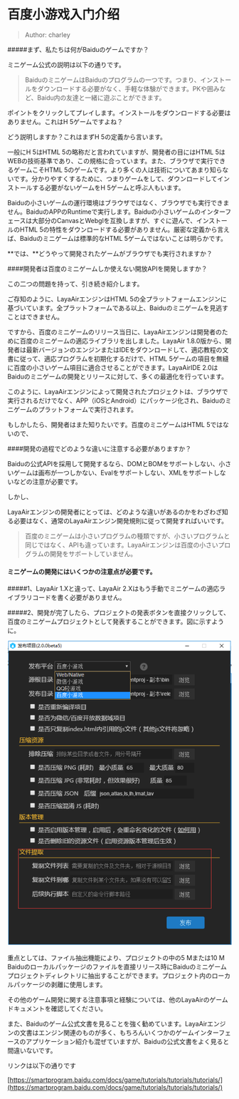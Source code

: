 # 百度小游戏入门介绍


> Author: charley

#####まず、私たちは何がBaiduのゲームですか？

ミニゲーム公式の説明は以下の通りです。

>BaiduのミニゲームはBaiduのプログラムの一つです。つまり、インストールをダウンロードする必要がなく、手軽な体験ができます。PKや囲みなど、Baidu内の友達と一緒に遊ぶことができます。

ポイントをクリックしてプレイします。インストールをダウンロードする必要はありません。これはH 5ゲームですよね？

どう説明しますか？これはまずH 5の定義から言います。

一般にH 5はHTML 5の略称だと言われていますが、開発者の目にはHTML 5はWEBの技術基準であり、この規格に合っています。また、ブラウザで実行できるゲームこそHTML 5のゲームです。より多くの人は技術についてあまり知らないです。分かりやすくするために、つまりゲームをして、ダウンロードしてインストールする必要がないゲームをH 5ゲームと呼ぶ人もいます。

Baiduの小さいゲームの運行環境はブラウザではなく、ブラウザでも実行できません。BaiduのAPPのRuntimeで実行します。Baiduの小さいゲームのインターフェースは大部分のCanvasとWebglを互換しますが、すぐに遊んで、インストールのHTML 5の特性をダウンロードする必要がありません。厳密な定義から言えば、Baiduのミニゲームは標準的なHTML 5ゲームではないことは明らかです。

**では、**どうやって開発されたゲームがブラウザでも実行されますか？

####開発者は百度のミニゲームしか使えない開放APIを開発しますか？

この二つの問題を持って、引き続き紹介します。

ご存知のように、LayaAirエンジンはHTML 5の全プラットフォームエンジンに基づいています。全プラットフォームである以上、Baiduのミニゲームを見逃すことはできません。

ですから、百度のミニゲームのリリース当日に、LayaAirエンジンは開発者のために百度のミニゲームの適応ライブラリを出しました。LayaAir 1.8.0版から、開発者は最新バージョンのエンジンまたはIDEをダウンロードして、適応教程の文書に従って、適応プログラムを初期化するだけで、HTML 5ゲームの項目を無縫に百度の小さいゲーム項目に適合させることができます。LayaAirIDE 2.0はBaiduのミニゲームの開発とリリースに対して、多くの最適化を行っています。

このように、LayaAirエンジンによって開発されたプロジェクトは、ブラウザで実行されるだけでなく、APP（iOSとAndroid）にパッケージ化され、Baiduのミニゲームのプラットフォームで実行されます。

もしかしたら、開発者はまた知りたいです。百度のミニゲームはHTML 5ではないので、

####開発の過程でどのような違いに注意する必要がありますか？

Baiduの公式APIを採用して開発するなら、DOMとBOMをサポートしない、小さいゲームは画布が一つしかない、Evalをサポートしない、XMLをサポートしないなどの注意が必要です。

しかし、

LayaAirエンジンの開発者にとっては、どのような違いがあるのかをわざわざ知る必要はなく、通常のLayaAirエンジン開発規則に従って開発すればいいです。

>百度のミニゲームは小さいプログラムの種類ですが、小さいプログラムと同じではなく、APIも違っています。LayaAirエンジンは百度の小さいプログラムの開発をサポートしていません。

#### **ミニゲームの開発にはいくつかの注意点が必要です。**

#####1、LayaAir 1.Xと違って、LayaAir 2.Xはもう手動でミニゲームの適応ライブラリコードを書く必要がありません。

#####2、開発が完了したら、プロジェクトの発表ボタンを直接クリックして、百度のミニゲームプロジェクトとして発表することができます。図に示すように。

![图1](img/3.png)  


重点としては、ファイル抽出機能により、プロジェクトの中の5 Mまたは10 M Baiduのローカルパッケージのファイルを直接リリース時にBaiduのミニゲームプロジェクトディレクトリに抽出することができます。プロジェクト内のローカルパッケージの剥離に使用します。



その他のゲーム開発に関する注意事項と経験については、他のLayaAirのゲームドキュメントを確認してください。



また、Baiduのゲーム公式文書を見ることを強く勧めています。LayaAirエンジンの文書はエンジン関連のものが多く、もちろんいくつかのゲームインターフェースのアプリケーション紹介も混ぜていますが、Baiduの公式文書をよく見ると間違いないです。



リンクは以下の通りです

[https://smartprogram.baidu.com/docs/game/tutorials/tutorials/tutorials/](https://smartprogram.baidu.com/docs/game/tutorials/tutorials/tutorials/)

